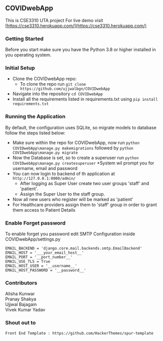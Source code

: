## COVIDwebApp 
This is CSE3310 UTA project 
For live demo visit [https://cse3310.herokuapp.com/](https://cse3310.herokuapp.com/)

### Getting Started
Before you start make sure you have the Python 3.8 or higher installed in you operating system.<br/>

### Initial Setup 
* Clone the COVIDwebApp repo:
    * To clone the repo run ```git clone https://github.com/ujjwalbgn/COVIDwebApp ```
* Navigate into the repository  ```cd COVIDwebApp```
* Install all the requirements listed in requirements.txt using ```pip install requirements.txt ```      


### Running the Application
By default, the configuration uses SQLite, so migrate models to database follow the steps listed below: <br/>
 * Make sure within the repo for COVIDwebApp, now run ```python COVIDwebApp\manage.py makemigrations``` followed by ```python COVIDwebApp\manage.py migrate```
 * Now the Database is set, so to create a superuser run ```python COVIDwebApp\manage.py createsuperuser```
    *System wil prompt you for username, email and password
 * You can now login to backend of th application at ```http://127.0.0.1:8000/admin/``` 
    * After logging as Super User create two user groups 'staff' and 'patient'.
    * Assign the Super User to the staff group. 
 * Now all new users who register will be marked as 'patient'
 * For Healthcare providers assign them to 'staff' group in order to grant them access to Patient Details
 
 
### Enable Forget password
To enable forget you password edit SMTP Configuration inside COVIDwebApp/settings.py           

```
EMAIL_BACKEND = 'django.core.mail.backends.smtp.EmailBackend'
EMAIL_HOST = '___your_email_host__'
EMAIL_PORT = '__port_number__'
EMAIL_USE_TLS = True
EMAIL_HOST_USER = '__username__'
EMAIL_HOST_PASSWORD = '__password__'

```

### Contributors
Alisha Kunwar <br/>
Pranay Shakya <br/>
Ujjwal Bajagain <br/>
Vivek Kumar Yadav <br/>

### Shout out to 
    Front End Template : https://github.com/HackerThemes/spur-template
    
    
    
